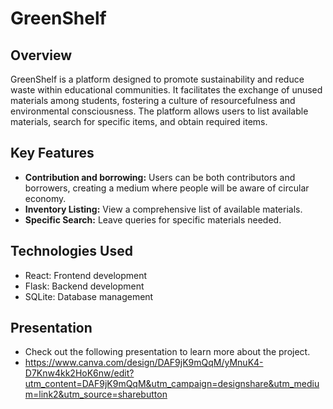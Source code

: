 # GreenShelf

## Overview

GreenShelf is a platform designed to promote sustainability and reduce waste within educational communities. It facilitates the exchange of unused materials among students, fostering a culture of resourcefulness and environmental consciousness. The platform allows users to list available materials, search for specific items, and obtain required items.

## Key Features

- **Contribution and borrowing:** Users can be both contributors and borrowers, creating a medium where people will be aware of circular economy.
- **Inventory Listing:** View a comprehensive list of available materials.
- **Specific Search:** Leave queries for specific materials needed.

## Technologies Used

- React: Frontend development
- Flask: Backend development
- SQLite: Database management

## Presentation
- Check out the following presentation to learn more about the project.
- https://www.canva.com/design/DAF9jK9mQqM/yMnuK4-D7Knw4kk2HoK6nw/edit?utm_content=DAF9jK9mQqM&utm_campaign=designshare&utm_medium=link2&utm_source=sharebutton
